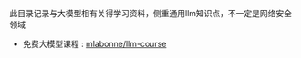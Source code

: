 此目录记录与大模型相有关得学习资料，侧重通用llm知识点，不一定是网络安全领域

- 免费大模型课程 : [mlabonne/llm-course](https://github.com/mlabonne/llm-course)
